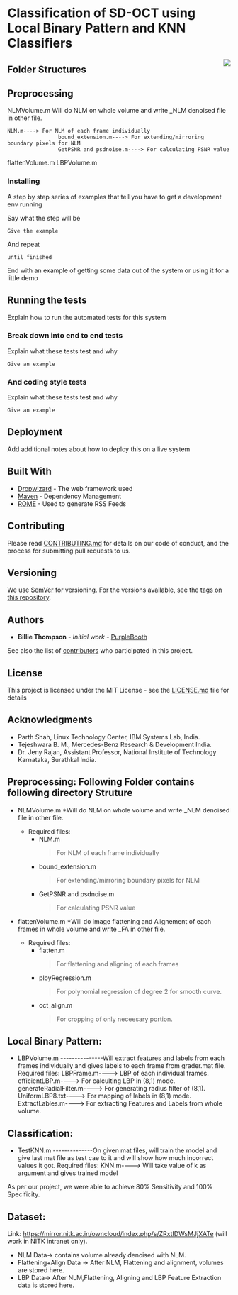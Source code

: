 # Classification of SD-OCT using Local Binary Pattern and KNN Classifiers

<img src="icon.png" align="right" />

## Folder Structures

## Preprocessing
NLMVolume.m
Will do NLM on whole volume and write _NLM denoised file in other file.
```
NLM.m----> For NLM of each frame individually
				bound_extension.m----> For extending/mirroring boundary pixels for NLM
				GetPSNR and psdnoise.m----> For calculating PSNR value
```
flattenVolume.m
LBPVolume.m

### Installing

A step by step series of examples that tell you have to get a development env running

Say what the step will be

```
Give the example
```

And repeat

```
until finished
```

End with an example of getting some data out of the system or using it for a little demo

## Running the tests

Explain how to run the automated tests for this system

### Break down into end to end tests

Explain what these tests test and why

```
Give an example
```

### And coding style tests

Explain what these tests test and why

```
Give an example
```

## Deployment

Add additional notes about how to deploy this on a live system

## Built With

* [Dropwizard](http://www.dropwizard.io/1.0.2/docs/) - The web framework used
* [Maven](https://maven.apache.org/) - Dependency Management
* [ROME](https://rometools.github.io/rome/) - Used to generate RSS Feeds

## Contributing

Please read [CONTRIBUTING.md](https://gist.github.com/PurpleBooth/b24679402957c63ec426) for details on our code of conduct, and the process for submitting pull requests to us.

## Versioning

We use [SemVer](http://semver.org/) for versioning. For the versions available, see the [tags on this repository](https://github.com/your/project/tags). 

## Authors

* **Billie Thompson** - *Initial work* - [PurpleBooth](https://github.com/PurpleBooth)

See also the list of [contributors](https://github.com/your/project/contributors) who participated in this project.

## License

This project is licensed under the MIT License - see the [LICENSE.md](LICENSE.md) file for details

## Acknowledgments
* Parth Shah, Linux Technology Center, IBM Systems Lab, India.
* Tejeshwara B. M., Mercedes-Benz Research & Development India.
* Dr. Jeny Rajan, Assistant Professor, National Institute of Technology Karnataka, Surathkal India.


## Preprocessing: Following Folder contains following directory Struture
* NLMVolume.m
	*Will do NLM on whole volume and write _NLM denoised file in other file.
	* Required files: 
		* NLM.m
			> For NLM of each frame individually
		* bound_extension.m
			> For extending/mirroring boundary pixels for NLM
		* GetPSNR and psdnoise.m
			> For calculating PSNR value
				
* flattenVolume.m
	*Will do image flattening and Alignement of  each frames in whole volume and write _FA in other file.
	* Required files: 
		* flatten.m
			> For flattening and aligning of each frames
		* ployRegression.m
			> For polynomial regression of degree 2 for smooth curve.
		* oct_align.m
			> For cropping of only neceesary portion.

## Local Binary Pattern:
* LBPVolume.m
---------------Will extract features and labels from each frames individually and gives labels to each frame from grader.mat file.
		Required files: LBPFrame.m----> LBP of each individual frames.
				efficientLBP.m----> For calculting LBP in (8,1) mode.
				generateRadialFilter.m----> For generating radius filter of (8,1).
				UniformLBP8.txt----> For mapping of labels in (8,1) mode.
				ExtractLables.m----> For extracting Features and Labels from whole volume.
## Classification:
* TestKNN.m
--------------On given mat files, will train the model and give last mat file as test cae to it and will show how much incorrect values it got.
		Required files: KNN.m----> Will take value of k as argument and gives trained model

As per our project, we were able to achieve 80% Sensitivity and 100% Specificity.

## Dataset:
Link: https://mirror.nitk.ac.in/owncloud/index.php/s/ZRxtIDWsMJjXATe (will work in NITK intranet only).
 * NLM Data-> contains volume already denoised with NLM.
 * Flattening+Align Data -> After NLM, Flattening and alignment, volumes are stored here.
 * LBP Data-> After NLM,Flattening, Aligning and LBP Feature Extraction data is stored here.
